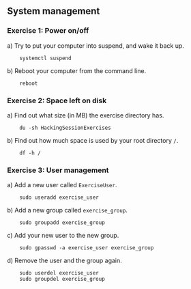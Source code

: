 ## System management

### Exercise 1: Power on/off

a) Try to put your computer into suspend, and wake it back up.
    
```
    systemctl suspend
```

b) Reboot your computer from the command line.

```
    reboot
```

### Exercise 2: Space left on disk

a) Find out what size (in MB) the exercise directory has.
    
```
    du -sh HackingSessionExercises
```

b) Find out how much space is used by your root directory `/`.

```
    df -h /
```

### Exercise 3: User management

a) Add a new user called `ExerciseUser`.

```
    sudo useradd exercise_user
```

b) Add a new group called `exercise_group`.

```
    sudo groupadd exercise_group
```

c) Add your new user to the new group.

```
    sudo gpasswd -a exercise_user exercise_group
```

d) Remove the user and the group again.

```
    sudo userdel exercise_user
    sudo groupdel exercise_group
```
